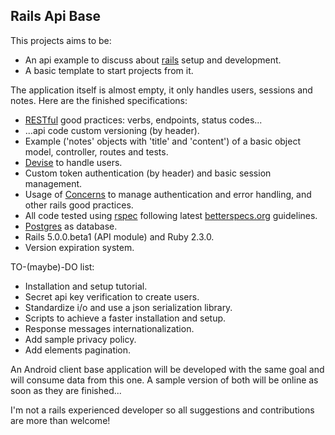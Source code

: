 ## Rails Api Base

This projects aims to be:

* An api example to discuss about [rails](https://github.com/rails/rails)
 setup and development.
* A basic template to start projects from it.

The application itself is almost empty,
it only handles users, sessions and notes.
Here are the finished specifications:

* [RESTful](https://en.wikipedia.org/wiki/Representational_state_transfer)
good practices: verbs, endpoints, status codes...
* ...api code custom versioning (by header).
* Example ('notes' objects with 'title' and 'content')
of a basic object model, controller, routes and tests.
* [Devise](https://github.com/plataformatec/devise) to handle users.
* Custom token authentication (by header) and basic session management.
* Usage of
[Concerns](http://api.rubyonrails.org/classes/ActiveSupport/Concern.html)
to manage authentication and error handling,
and other rails good practices.
* All code tested using [rspec](https://github.com/rspec/rspec) following
latest [betterspecs.org](http://betterspecs.org/) guidelines.
* [Postgres](http://www.postgresql.org/) as database.
* Rails 5.0.0.beta1 (API module) and Ruby 2.3.0.
* Version expiration system.

TO-(maybe)-DO list:

* Installation and setup tutorial.
* Secret api key verification to create users.
* Standardize i/o and use a json serialization library.
* Scripts to achieve a faster installation and setup.
* Response messages internationalization.
* Add sample privacy policy.
* Add elements pagination.

An Android client base application will be developed with the same goal
and will consume data from this one.
A sample version of both will be online as soon as they are finished...

I'm not a rails experienced developer
so all suggestions and contributions are more than welcome!
